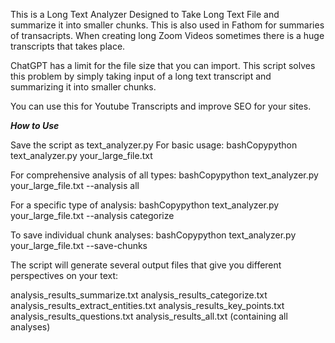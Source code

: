 This is a Long Text Analyzer
Designed to Take Long Text File and summarize it into smaller chunks.
This is also used in Fathom for summaries of transacripts.
When creating long Zoom Videos sometimes there is a huge transcripts that takes place.

ChatGPT has a limit for the file size that you can import.
This script solves this problem by simply taking input of a long text transcript and summarizing it into smaller chunks.

You can use this for Youtube Transcripts and improve SEO for your sites.

***How to Use***

Save the script as text_analyzer.py
For basic usage:
bashCopypython text_analyzer.py your_large_file.txt

For comprehensive analysis of all types:
bashCopypython text_analyzer.py your_large_file.txt --analysis all

For a specific type of analysis:
bashCopypython text_analyzer.py your_large_file.txt --analysis categorize

To save individual chunk analyses:
bashCopypython text_analyzer.py your_large_file.txt --save-chunks


The script will generate several output files that give you different perspectives on your text:

analysis_results_summarize.txt
analysis_results_categorize.txt
analysis_results_extract_entities.txt
analysis_results_key_points.txt
analysis_results_questions.txt
analysis_results_all.txt (containing all analyses)

